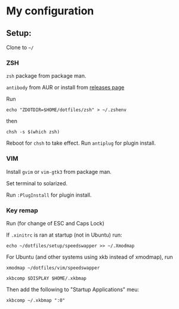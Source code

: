 # My configuration


## Setup:

Clone to `~/`

### ZSH

`zsh` package from package man.

`antibody` from AUR or install from [releases page](https://github.com/getantibody/antibody/releases)

Run

`echo "ZDOTDIR=$HOME/dotfiles/zsh" > ~/.zshenv`

then 

`chsh -s $(which zsh)`

Reboot for `chsh` to take effect.
Run `antiplug` for plugin install.

### VIM

Install `gvim` or `vim-gtk3` from package man.

Set terminal to solarized.

Run `:PlugInstall` for plugin install.


### Key remap
Run (for change of ESC and Caps Lock)

If `.xinitrc` is ran at startup (not in Ubuntu) run:

`echo ~/dotfiles/setup/speedswapper >> ~/.Xmodmap`

For Ubuntu (and other systems using xkb instead of xmodmap), run

`xmodmap ~/dotfiles/vim/speedswapper`

`xkbcomp $DISPLAY $HOME/.xkbmap`

Then add the following to "Startup Applications" meu:

`xkbcomp ~/.xkbmap ":0"`

